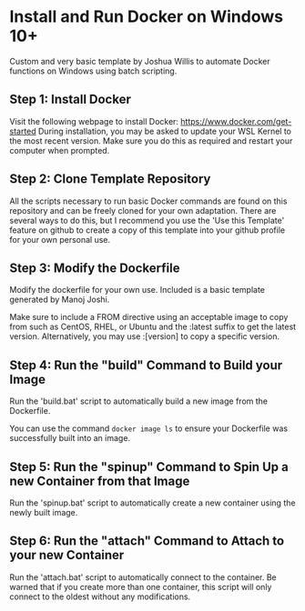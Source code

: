 # Install and Run Docker on Windows 10+
Custom and very basic template by Joshua Willis to automate Docker functions on Windows using batch scripting.

## Step 1: Install Docker
Visit the following webpage to install Docker: https://www.docker.com/get-started
During installation, you may be asked to update your WSL Kernel to the most recent version. Make sure you do this as required and restart your computer when prompted.

## Step 2: Clone Template Repository
All the scripts necessary to run basic Docker commands are found on this repository and can be freely cloned for your own adaptation. There are several ways to do this, but I recommend you use the 'Use this Template' feature on github to create a copy of this template into your github profile for your own personal use.

## Step 3: Modify the Dockerfile
Modify the dockerfile for your own use. Included is a basic template generated by Manoj Joshi.

Make sure to include a FROM directive using an acceptable image to copy from such as CentOS, RHEL, or Ubuntu and the :latest suffix to get the latest version. Alternatively, you may use :\[version] to copy a specific version.

## Step 4: Run the "build" Command to Build your Image
Run the 'build.bat' script to automatically build a new image from the Dockerfile.

You can use the command `docker image ls` to ensure your Dockerfile was successfully built into an image.

## Step 5: Run the "spinup" Command to Spin Up a new Container from that Image
Run the 'spinup.bat' script to automatically create a new container using the newly built image.

## Step 6: Run the "attach" Command to Attach to your new Container
Run the 'attach.bat' script to automatically connect to the container. Be warned that if you create more than one container, this script will only connect to the oldest without any modifications.

